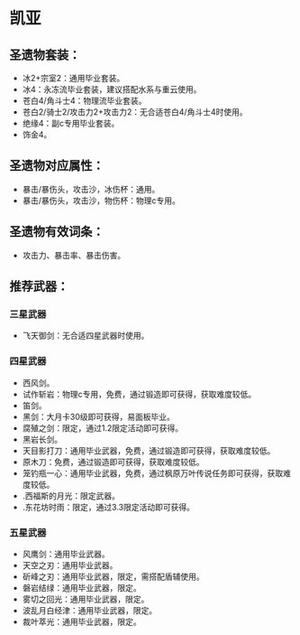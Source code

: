
# 凯亚

## 圣遗物套装：
- 冰2+宗室2：通用毕业套装。
- 冰4：永冻流毕业套装，建议搭配水系与重云使用。
- 苍白4/角斗士4：物理流毕业套装。
- 苍白2/骑士2/攻击力2+攻击力2：无合适苍白4/角斗士4时使用。
- 绝缘4：副c专用毕业套装。
- 饰金4。

## 圣遗物对应属性：
- 暴击/暴伤头，攻击沙，冰伤杯：通用。
- 暴击/暴伤头，攻击沙，物伤杯：物理c专用。

## 圣遗物有效词条：
- 攻击力、暴击率、暴击伤害。

## 推荐武器：
### 三星武器
- 飞天御剑：无合适四星武器时使用。

### 四星武器
- 西风剑。
- 试作斩岩：物理c专用，免费，通过锻造即可获得，获取难度较低。
- 笛剑。
- 黑剑：大月卡30级即可获得，易面板毕业。
- 腐殖之剑：限定，通过1.2限定活动即可获得。
- 黑岩长剑。
- 天目影打刀：通用毕业武器，免费，通过锻造即可获得，获取难度较低。
- 原木刀：免费，通过锻造即可获得，获取难度较低。
- 笼钓瓶一心：通用毕业武器，免费，通过枫原万叶传说任务即可获得，获取难度较低。
- .西福斯的月光：限定武器。
- .东花坊时雨：限定，通过3.3限定活动即可获得。

### 五星武器
- 风鹰剑：通用毕业武器。
- 天空之刃：通用毕业武器。
- 斫峰之刃：通用毕业武器，限定，需搭配盾辅使用。
- 磐岩结绿：通用毕业武器，限定。
- 雾切之回光：通用毕业武器，限定。
- 波乱月白经津：通用毕业武器，限定。
- 裁叶萃光：通用毕业武器，限定。
